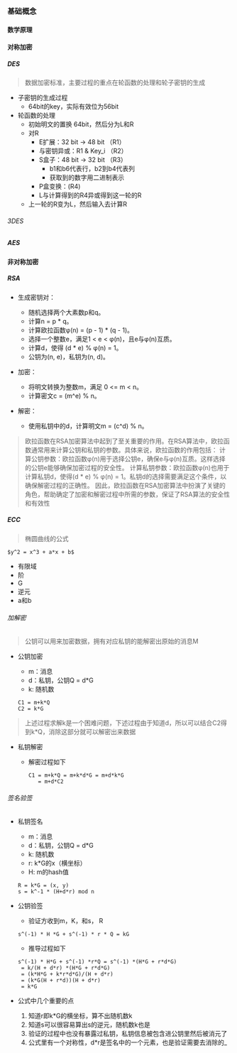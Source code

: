 ### 基础概念

#### 数学原理

#### 对称加密

##### DES

> 数据加密标准，主要过程的重点在轮函数的处理和轮子密钥的生成

- 子密钥的生成过程
    - 64bit的key，实际有效位为56bit
- 轮函数的处理
    - 初始明文的置换 64bit，然后分为L和R
    - 对R
        - E扩展：32 bit -> 48 bit （R1）
        - 与密钥异或：R1 & Key_i （R2）
        - S盒子：48 bit -> 32 bit （R3）
            - b1和b6代表行，b2到b4代表列
            - 获取到的数字用二进制表示
        - P盒变换：(R4)
        - L与计算得到的R4异或得到这一轮的R
    - 上一轮的R变为L，然后输入去计算R

###### 3DES

##### AES

#### 非对称加密

##### RSA

- 生成密钥对：

    - 随机选择两个大素数p和q。
    - 计算n = p * q。
    - 计算欧拉函数φ(n) = (p - 1) * (q - 1)。
    - 选择一个整数e，满足1 < e < φ(n)，且e与φ(n)互质。
    - 计算d，使得 (d * e) % φ(n) = 1。
    - 公钥为(n, e)，私钥为(n, d)。
- 加密：

    - 将明文转换为整数m，满足 0 <= m < n。
    - 计算密文c = (m^e) % n。

- 解密：

    - 使用私钥中的d，计算明文m = (c^d) % n。

> 欧拉函数在RSA加密算法中起到了至关重要的作用。在RSA算法中，欧拉函数通常用来计算公钥和私钥的参数。具体来说，欧拉函数的作用包括：
> 计算公钥参数：欧拉函数φ(n)用于选择公钥e，确保e与φ(n)互质。这样选择的公钥e能够确保加密过程的安全性。
> 计算私钥参数：欧拉函数φ(n)也用于计算私钥d，使得(d * e) % φ(n) = 1。私钥d的选择需要满足这个条件，以确保解密过程的正确性。
> 因此，欧拉函数在RSA加密算法中扮演了关键的角色，帮助确定了加密和解密过程中所需的参数，保证了RSA算法的安全性和有效性

##### ECC

> 椭圆曲线的公式

```
$y^2 = x^3 + a*x + b$
```

- 有限域
- 阶
- G
- 逆元
- a和b

###### 加解密

> 公钥可以用来加密数据，拥有对应私钥的能解密出原始的消息M

- 公钥加密
    - m：消息
    - d：私钥，公钥Q = d*G
    - k: 随机数

    ```
    C1 = m+k*Q
    C2 = k*G
    ```

> 上述过程求解k是一个困难问题，下述过程由于知道d，所以可以结合C2得到k*Q，消除这部分就可以解密出来数据

- 私钥解密
    - 解密过程如下

      ```
      C1 = m+k*Q = m+k*d*G = m+d*k*G
         = m+d*C2
      ```

###### 签名验签

- 私钥签名
    - m：消息
    - d：私钥，公钥Q = d*G
    - k: 随机数
    - r: k*G的x（横坐标）
    - H: m的hash值

    ```
    R = k*G = (x, y)
    s = k^-1 * (H+d*r) mod n
    ```

- 公钥验签
    - 验证方收到m，K，和s， R

    ```
    s^(-1) * H *G + s^(-1) * r * Q = kG
    ```

    - 推导过程如下

    ```
    s^(-1) * H*G + s^(-1) *r*Q = s^(-1) *(H*G + r*d*G)
     = k/(H + d*r) *(H*G + r*d*G)
     = (k*H*G + k*r*d*G)/(H + d*r)
     = (k*G(H + r*d))(H + d*r)
     = k*G
    ```
- 公式中几个重要的点
    1. 知道r即k*G的横坐标，算不出随机数k
    2. 知道s可以很容易算出s的逆元，随机数k也是
    3. 验证的过程中也没有暴露过私钥，私钥信息被包含进公钥里然后被消元了
    4. 公式里有一个对称性，d*r是签名中的一个元素，也是验证需要去消除的_
